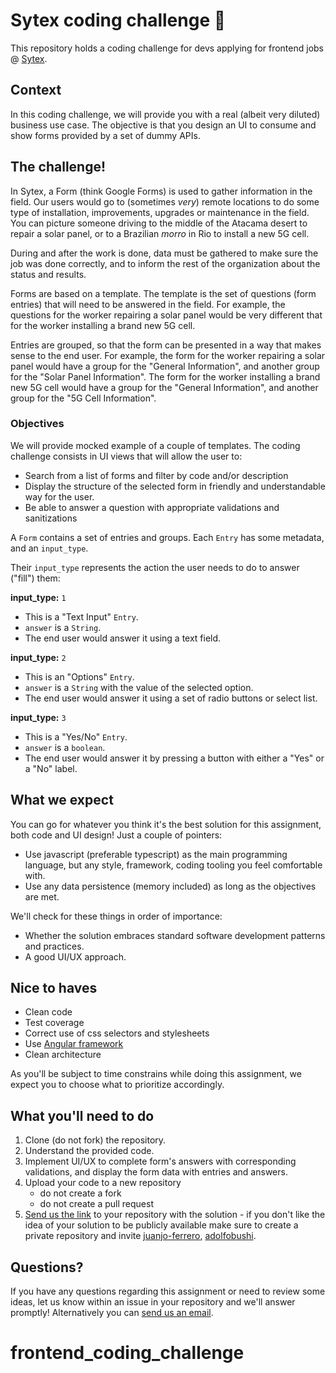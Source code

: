 # Sytex coding challenge 🎯

This repository holds a coding challenge for devs applying for frontend jobs @ [Sytex](https://sytex.io).

## Context

In this coding challenge, we will provide you with a real (albeit very diluted) business use case. The objective
is that you design an UI to consume and show forms provided by a set of dummy APIs.

## The challenge!

In Sytex, a Form (think Google Forms) is used to gather information in the field. Our users would go to
(sometimes _very_) remote locations to do some type of installation, improvements, upgrades or maintenance in
the field. You can picture someone driving to the middle of the Atacama desert to repair a solar panel, or to a
Brazilian _morro_ in Rio to install a new 5G cell.

During and after the work is done, data must be gathered to make sure the job was done correctly, and to inform
the rest of the organization about the status and results.

Forms are based on a template. The template is the set of questions (form entries) that will need to be answered
in the field. For example, the questions for the worker repairing a solar panel would be very different that for
the worker installing a brand new 5G cell.

Entries are grouped, so that the form can be presented in a way that makes sense to the end user. For example,
the form for the worker repairing a solar panel would have a group for the "General Information", and another
group for the "Solar Panel Information". The form for the worker installing a brand new 5G cell would have a
group for the "General Information", and another group for the "5G Cell Information".

### Objectives

We will provide mocked example of a couple of templates. The coding challenge consists in UI views that will allow the user to:

- Search from a list of forms and filter by code and/or description
- Display the structure of the selected form in friendly and understandable way for the user.
- Be able to answer a question with appropriate validations and sanitizations

A `Form` contains a set of entries and groups. Each `Entry` has some metadata, and an `input_type`.

Their `input_type` represents the action the user needs to do to answer ("fill") them:

**input_type:** `1`

- This is a "Text Input" `Entry`.
- `answer` is a `String`.
- The end user would answer it using a text field.

**input_type:** `2`

- This is an "Options" `Entry`.
- `answer` is a `String` with the value of the selected option.
- The end user would answer it using a set of radio buttons or select list.

**input_type:** `3`

- This is a "Yes/No" `Entry`.
- `answer` is a `boolean`.
- The end user would answer it by pressing a button with either a "Yes" or a "No" label.

## What we expect

You can go for whatever you think it's the best solution for this assignment, both code and UI design! Just a
couple of pointers:

- Use javascript (preferable typescript) as the main programming language, but any style, framework, coding tooling you feel comfortable
  with.
- Use any data persistence (memory included) as long as the objectives are met.

We'll check for these things in order of importance:

- Whether the solution embraces standard software development patterns and practices.
- A good UI/UX approach.

## Nice to haves

- Clean code
- Test coverage
- Correct use of css selectors and stylesheets
- Use [Angular framework](https://angular.io)
- Clean architecture

As you'll be subject to time constrains while doing this assignment, we expect you to choose what to prioritize
accordingly.

## What you'll need to do

1. Clone (do not fork) the repository.
2. Understand the provided code.
3. Implement UI/UX to complete form's answers with corresponding validations, and display the form data with
   entries and answers.
4. Upload your code to a new repository
   - do not create a fork
   - do not create a pull request
5. [Send us the link](mailto:front@sytex.io) to your repository with the solution - if you don't like the idea of your solution to be publicly available make sure to create a private
   repository and invite [juanjo-ferrero](https://github.com/juanjo-ferrero), [adolfobushi](https://github.com/adolfobushi).

## Questions?

If you have any questions regarding this assignment or need to review some ideas, let us know within an issue in
your repository and we'll answer promptly! Alternatively you can [send us an email](mailto:front@sytex.io).
# frontend_coding_challenge
